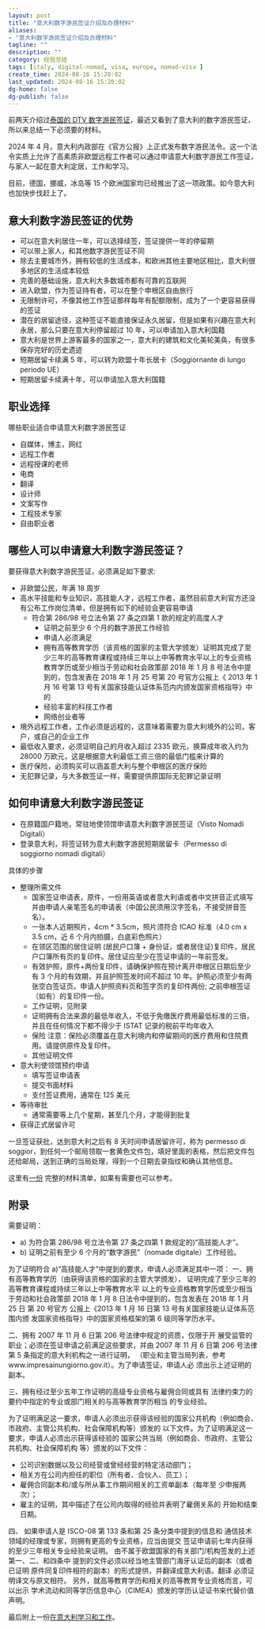 ```yaml
---
layout: post
title: "意大利数字游民签证介绍及办理材料"
aliases:
- "意大利数字游民签证介绍及办理材料"
tagline: ""
description: ""
category: 经验总结
tags: [italy, digital-nomad, visa, europe, nomad-visa ]
create_time: 2024-08-16 15:20:02
last_updated: 2024-08-16 15:20:02
dg-home: false
dg-publish: false
---
```


前两天介绍过[泰国的 DTV 数字游民签证](https://blog.einverne.info/post/2024/07/thailand-dtv-visa.html)，最近又看到了意大利的数字游民签证，所以来总结一下必须要的材料。

2024 年 4 月，意大利内政部在《官方公报》上正式发布数字游民法令。这一个法令实质上允许了高素质非欧盟远程工作者可以通过申请意大利数字游民工作签证，与家人一起在意大利定居，工作和学习。

目前，德国，挪威，冰岛等 15 个欧洲国家均已经推出了这一项政策。如今意大利也加快步伐赶上了。

## 意大利数字游民签证的优势

- 可以在意大利居住一年，可以选择续签，签证提供一年的停留期
- 可以带上家人，和其他数字游民签证不同
- 除去主要城市外，拥有较低的生活成本，和欧洲其他主要地区相比，意大利很多地区的生活成本较低
- 完善的基础设施，意大利大多数城市都有可靠的互联网
- 进入欧盟，作为签证持有者，可以在整个申根区自由旅行
- 无限制许可，不像其他工作签证那样每年有配额限制，成为了一个更容易获得的签证
- 潜在的居留途径，这种签证不能直接保证永久居留，但是如果有兴趣在意大利永居，那么只要在意大利停留超过 10 年，可以申请加入意大利国籍
- 意大利是世界上游客最多的国家之一，意大利的建筑和文化美轮美奂，有很多保存完好的历史遗迹
- 短期居留卡续满 5 年，可以转为欧盟十年长居卡（Soggiornante di lungo periodo UE）
- 短期居留卡续满十年，可以申请加入意大利国籍

## 职业选择

哪些职业适合申请意大利数字游民签证

- 自媒体，博主，网红
- 远程工作者
- 远程授课的老师
- 电商
- 翻译
- 设计师
- 文案写作
- 工程技术专家
- 自由职业者

## 哪些人可以申请意大利数字游民签证？

要获得意大利数字游民签证，必须满足如下要求:

- 非欧盟公民，年满 18 周岁
- 高水平技能和专业知识，高技能人才，远程工作者，虽然目前意大利官方还没有公布工作岗位清单，但是拥有如下的经验会更容易申请
  - 符合第 286/98 号立法令第 27 条之四第 1 款的规定的高度人才
    - 证明之前至少 6 个月的数字游民工作经验
    - 申请人必须满足
    - 拥有高等教育学历（该资格的国家的主管大学颁发）证明其完成了至少三年的高等教育课程或持续三年以上中等教育水平以上的专业资格教育学历或至少相当于劳动和社会政策部 2018 年 1 月 8 号法令中提到的，包含发表在 2018 年 1 月 25 号第 20 号官方公报上《 2013 年 1 月 16 号第 13 号有关国家技能认证体系范内内颁发国家资格指导》中的
    - 经验丰富的科技工作者
    - 网络创业者等
- 境外远程工作者，工作必须是远程的，这意味着需要为意大利境外的公司，客户，或自己的企业工作
- 最低收入要求，必须证明自己的月收入超过 2335 欧元，换算成年收入约为 28000 万欧元，这是根据意大利最低工资三倍的最低门槛来计算的
- 医疗保险，必须购买可以涵盖意大利与整个申根区的医疗保险
- 无犯罪记录，与大多数签证一样，需要提供原国际无犯罪记录证明

## 如何申请意大利数字游民签证

- 在原籍国户籍地，常驻地使领馆申请意大利数字游民签证（Visto Nomadi Digitali）
- 登录意大利，将签证转为意大利数字游民短期居留卡（Permesso di soggiorno nomadi digitali）

具体的步骤

- 整理所需文件
  - 国家签证申请表，原件，一份用英语或者意大利语或者中文拼音正式填写并由申请人亲笔签名的申请表（中国公民须用汉字签名，不接受拼音签名）。
  - 一张本人近期照片，4cm \* 3.5cm，照片须符合 ICAO 标准（4.0 cm x 3.5 cm，近 6 个月内拍摄，白底彩色照片）
  - 在领区范围的居住证明 (居民户口簿 + 身份证，或者居住证)复印件，居民户口簿所有页的复印件。居住证应至少在签证申请的一年前签发。
  - 有效护照，原件+两份复印件，请确保护照在预计离开申根区日期后至少有 3 个月的有效期，并且护照签发时间不超过 10 年。护照必须至少有两张空白签证页。申请人护照资料页和签字页的复印件两份; 之前申根签证（如有）的复印件一份。
  - 工作证明，见附录
  - 证明拥有合法来源的最低年收入，不低于免缴医疗费用最低标准的三倍，并且在任何情况下都不得少于 ISTAT 记录的税前平均年收入
  - 保险 注意：保险必须覆盖在意大利境内和停留期间的医疗费用和住院费 用。请提供原件及复印件。
  - 其他证明文件
- 意大利使领馆预约申请
  - 填写签证申请表
  - 提交书面材料
  - 支付签证费用，通常在 125 美元
- 等待审批
  - 通常需要等上几个星期，甚至几个月，才能得到批复
- 获得正式居留许可

一旦签证获批，达到意大利之后有 8 天时间申请居留许可，称为 permesso di soggior，到任何一个邮局领取一套黄色文件包，填好里面的表格，然后把文件包还给邮局，送到正确的当局处理，得到一个日期去录指纹和确认其他信息。

这里有[一份](https://pic.einverne.info/images/Self-Employment-Nomads-Checklist.pdf) 完整的材料清单，如果有需要也可以参考。

## 附录

需要证明：

- a) 为符合第 286/98 号立法令第 27 条之四第 1 款规定的)“高技能人才”。
- b) 证明之前有至少 6 个月的“数字游民”（nomade digitale）工作经验。

为了证明符合 a)“高技能人才”中提到的要求，申请人必须满足其中一项： 一、拥有高等教育学历（由获得该资格的国家的主管大学颁发）， 证明完成了至少三年的高等教育课程或持续三年以上中等教育水平 以上的专业资格教育学历或至少相当于劳动和社会政策部 2018 年 1 月 8 日法令中提到的，包含发表在 2018 年 1 月 25 日 第 20 号官方 公报上《2013 年 1 月 16 日第 13 号有关国家技能认证体系范围内颁 发国家资格指导》中的国家资格框架的第 6 级同等学历水平。

二、拥有 2007 年 11 月 6 日第 206 号法律中规定的资质，仅限于开 展受监管的职业；必须在签证申请之前满足这些要求，并由 2007 年 11 月 6 日第 206 号法律第 5 条指定的意大利机构之一进行证明， （职业和主管当局列表，参考www.impresainungiorno.gov.it）。为了申请签证，申请人必 须出示上述证明的副本。

三、拥有经过至少五年工作证明的高级专业资格与雇佣合同或具有 法律约束力的要约中指定的专业或部门相关的与高等教育学历相当 的专业经验。

为了证明满足这一要求，申请人必须出示获得该经验的国家公共机构（例如商会、市政府、主管公共机构、社会保障机构等）颁发的 以下文件。为了证明满足这一要求，申请人必须出示获得该经验的 国家公共当局（例如商会、市政府、主管公共机构、社会保障机构 等）颁发的以下文件：

- 公司识别数据以及公司经营或曾经经营的特定活动部门；
- 相关方在公司内担任的职位（所有者、合伙人、员工）；
- 雇佣合同副本和/或与所从事工作期间相关的工资单副本（每年至
  少申报两次）；
- 雇主的证明，其中描述了在公司内取得的经验并表明了雇佣关系的
  开始和结束日期。

四、 如果申请人是 ISCO-08 第 133 条和第 25 条分类中提到的信息和 通信技术领域的经理或专家，则拥有更高的专业资格，应当由提交 签证申请前七年内获得的至少三年相关专业经验来证明。 由不属于欧盟国家的有关部门/机构签发的上述第一、二、和四条中 提到的文件必须以经当地主管部门海牙认证后的副本（或者已证明 原件同复印件相符的副本）的形式提供，并翻译成意大利语。翻译 必须证明译文与原文相符。 另外，就高等教育学历和相关的高等教育专业资格而言，可以出示 学术流动和同等学历信息中心（CIMEA）颁发的学历认证证书来代替价值声明。

最后附上一份[在意大利学习和工作](https://pic.einverne.info/images/ChineseItalyGuideNov22.pdf)。
